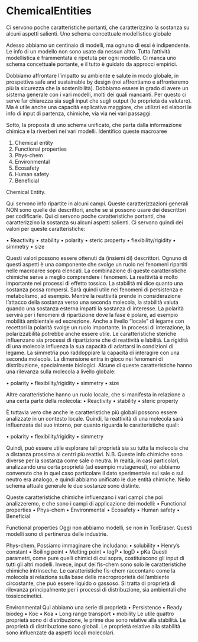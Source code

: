 # ChemicalEntities
Ci servono poche caratteristiche portanti, che caratterizzino la sostanza su alcuni aspetti salienti. 
Uno schema concettuale modellistico globale

Adesso abbiamo un centinaio di modelli, ma ognuno di essi è indipendente. Le info di un modello non sono usate da nessun altro. Tutta l’attività modellistica è frammentata e ripetuta per ogni modello. Ci manca uno schema concettuale portante, e il tutto è guidato da approcci empirici.

Dobbiamo affrontare l’impatto su ambiente e salute in modo globale, in prospettiva safe and sustainable by design (noi affrontiamo e affronteremo più la sicurezza che la sostenibilità). Dobbiamo essere in grado di avere un sistema generale con i vari modelli, molti dei quali mancanti. Per questo ci serve far chiarezza sia sugli input che sugli output (le proprietà da valutare). Ma è utile anche una capacità esplicativa maggiore, che utilizzi ed elabori le info di input di partenza, chimiche, via via nei vari passaggi. 

Sotto, la proposta di uno schema unificato, che parta dalla informazione chimica e la riverberi nei vari modelli. 
Identifico queste macroaree
1.	Chemical entity
2.	Functional properties
3.	Phys-chem
4.	Environmental
5.	Ecosafety
6.	Human safety
7.	Beneficial 

Chemical Entity.

Qui servono info ripartite in alcuni campi. Queste caratterizzazioni generali NON sono quelle dei descrittori, anche se si possono usare dei descrittori per codificarle. Qui ci servono poche caratteristiche portanti, che caratterizzino la sostanza su alcuni aspetti salienti. Ci servono quindi dei valori per queste caratteristiche:

•	Reactivity
•	stability
•	polarity
•	steric property
•	flexibility/rigidity
•	simmetry
•	size

Questi valori possono essere ottenuti da (insiemi di) descrittori.
Ognuno di questi aspetti è una componente che svolge un ruolo nei fenomeni ripartiti nelle macroaree sopra elencati. La combinazione di queste caratteristiche chimiche serve a meglio comprendere i fenomeni. 
La reattività è molto importante nei processi di effetto tossico.
La stabilità mi dice quanto una sostanza possa rompersi. Sarà quindi utile nei fenomeni di persistenza e metabolismo, ad esempio. Mentre la reattività prende in considerazione l’attacco della sostanza verso una seconda molecola, la stabilità valuta quando una sostanza esterna impatti la sostanza di interesse.
La polarità servirà per i fenomeni di ripartizione dove la fase è polare, ad esempio mobilità ambientale ed escrezione. Anche a livello “locale” di legame con recettori la polarità svolge un ruolo importante. In processi di interazione, la polarizzabilità potrebbe anche essere utile.
Le caratteristiche steriche influenzano sia processi di ripartizione che di reattività e labilità.
La rigidità di una molecola influenza la sua capacità di adattarsi in condizioni di legame. 
La simmetria può raddoppiare la capacità di interagire con una seconda molecola.
La dimensione entra in gioco nei fenomeni di distribuzione, specialmente biologici.
Alcune di queste caratteristiche hanno una rilevanza sulla molecola a livello globale:

•	polarity
•	flexibility/rigidity
•	simmetry
•	size

Altre caratteristiche hanno un ruolo locale, che si manifesta in relazione a una certa parte della molecola:
•	Reactivity
•	stability
•	steric property

È tuttavia vero che anche le caratteristiche più globali possono essere analizzate in un contesto locale. Quindi, la reattività di una molecola sarà influenzata dal suo intorno, per quanto riguarda le caratteristiche quali:

•	polarity
•	flexibility/rigidity
•	simmetry

Quindi, può essere utile esplorare tali proprietà sia su tutta la molecola che a distanza prossima ai centri più reattivi.
N.B. Queste info chimiche sono diverse per la sostanza come sale o neutra. In realtà, in casi particolari, analizzando una certa proprietà (ad esempio mutagenesi), noi abbiamo convenuto che in quel caso particolare il dato sperimentale sul sale o sul neutro era analogo, e quindi abbiamo unificato le due entità chimiche. Nello schema attuale generale le due sostanze sono distinte.

Queste caratteristiche chimiche influenzano i vari campi che poi analizzeremo, e che sono i campi di applicazione dei modelli:
•	Functional properties
•	Phys-chem
•	Environmental
•	Ecosafety
•	Human safety
•	Beneficial 
 
Functional properties
Oggi non abbiamo modelli, se non in ToxEraser. Questi modelli sono di pertinenza delle industrie.

Phys-chem.
Possiamo immaginare che includano:
•	solubility
•	Henry’s constant
•	Boiling point
•	Melting point
•	logP 
•	logD
•	pKa
Questi parametri, come pure quelli chimici di cui sopra, costituiscono gli input di tutti gli altri modelli. Invece, input dei fis-chem sono solo le caratteristiche chimiche intrinseche.
Le caratteristiche fis-chem raccontano come la molecola si relaziona sulla base delle macroproprietà dell’ambiente circostante, che può essere liquido o gassoso. Si tratta di proprietà di rilevanza principalmente per i processi di distribuzione, sia ambientali che tossicocinetici.

Environmental
Qui abbiamo una serie di proprietà
•	Persistence
•	Ready biodeg
•	Koc
•	Koa
•	Long range transport
•	mobility
Le utile quattro proprietà sono di distribuzione, le prime due sono relative alla stabilità.  Le proprietà di distribuzione sono globali. Le proprietà relative alla stabilità sono influenzate da aspetti locali molecolari.
